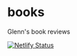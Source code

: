 # books

Glenn's book reviews

[![Netlify Status](https://api.netlify.com/api/v1/badges/34efda43-7fe8-496e-b66c-1d59087b4b4d/deploy-status)](https://app.netlify.com/sites/compassionate-goldberg-02e805/deploys)
